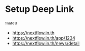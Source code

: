 
# Setup Deep Link

ทดสอบ
- https://nextflow.in.th
- https://nextflow.in.th/app/1234
- https://nextflow.in.th/news/detail